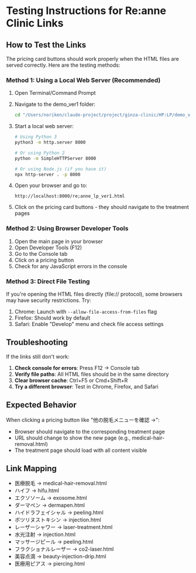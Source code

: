 # Testing Instructions for Re:anne Clinic Links

## How to Test the Links

The pricing card buttons should work properly when the HTML files are served correctly. Here are the testing methods:

### Method 1: Using a Local Web Server (Recommended)

1. Open Terminal/Command Prompt
2. Navigate to the demo_ver1 folder:
   ```bash
   cd "/Users/noriken/claude-project/project/ginza-clinic/HP:LP/demo_ver1"
   ```

3. Start a local web server:
   ```bash
   # Using Python 3
   python3 -m http.server 8000
   
   # Or using Python 2
   python -m SimpleHTTPServer 8000
   
   # Or using Node.js (if you have it)
   npx http-server . -p 8000
   ```

4. Open your browser and go to:
   ```
   http://localhost:8000/re;anne_lp_ver1.html
   ```

5. Click on the pricing card buttons - they should navigate to the treatment pages

### Method 2: Using Browser Developer Tools

1. Open the main page in your browser
2. Open Developer Tools (F12)
3. Go to the Console tab
4. Click on a pricing button
5. Check for any JavaScript errors in the console

### Method 3: Direct File Testing

If you're opening the HTML files directly (file:// protocol), some browsers may have security restrictions. Try:

1. Chrome: Launch with `--allow-file-access-from-files` flag
2. Firefox: Should work by default
3. Safari: Enable "Develop" menu and check file access settings

## Troubleshooting

If the links still don't work:

1. **Check console for errors**: Press F12 → Console tab
2. **Verify file paths**: All HTML files should be in the same directory
3. **Clear browser cache**: Ctrl+F5 or Cmd+Shift+R
4. **Try a different browser**: Test in Chrome, Firefox, and Safari

## Expected Behavior

When clicking a pricing button like "他の脱毛メニューを確認 →":
- Browser should navigate to the corresponding treatment page
- URL should change to show the new page (e.g., medical-hair-removal.html)
- The treatment page should load with all content visible

## Link Mapping

- 医療脱毛 → medical-hair-removal.html
- ハイフ → hifu.html  
- エクソソーム → exosome.html
- ダーマペン → dermapen.html
- ハイドラフェイシャル → peeling.html
- ボツリヌストキシン → injection.html
- レーザーシャワー → laser-treatment.html
- 水光注射 → injection.html
- マッサージピール → peeling.html
- フラクショナルレーザー → co2-laser.html
- 美容点滴 → beauty-injection-drip.html
- 医療用ピアス → piercing.html